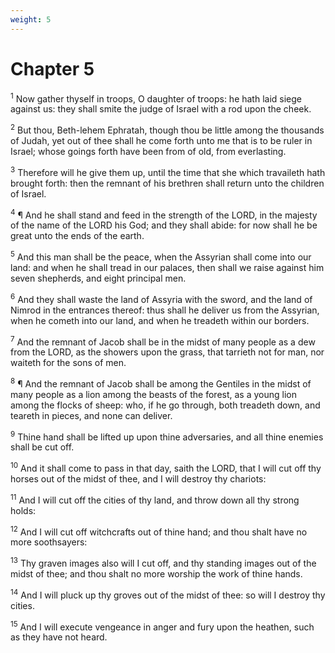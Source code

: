 ```yaml
---
weight: 5
---
```


# Chapter 5

<sup>1</sup> Now gather thyself in troops, O daughter of troops: he hath laid siege against us: they shall smite the judge of Israel with a rod upon the cheek. 

<sup>2</sup> But thou, Beth-lehem Ephratah, though thou be little among the thousands of Judah, yet out of thee shall he come forth unto me that is to be ruler in Israel; whose goings forth have been from of old, from everlasting. 

<sup>3</sup> Therefore will he give them up, until the time that she which travaileth hath brought forth: then the remnant of his brethren shall return unto the children of Israel. 

<sup>4</sup> ¶ And he shall stand and feed in the strength of the LORD, in the majesty of the name of the LORD his God; and they shall abide: for now shall he be great unto the ends of the earth. 

<sup>5</sup> And this man shall be the peace, when the Assyrian shall come into our land: and when he shall tread in our palaces, then shall we raise against him seven shepherds, and eight principal men. 

<sup>6</sup> And they shall waste the land of Assyria with the sword, and the land of Nimrod in the entrances thereof: thus shall he deliver us from the Assyrian, when he cometh into our land, and when he treadeth within our borders. 

<sup>7</sup> And the remnant of Jacob shall be in the midst of many people as a dew from the LORD, as the showers upon the grass, that tarrieth not for man, nor waiteth for the sons of men. 

<sup>8</sup> ¶ And the remnant of Jacob shall be among the Gentiles in the midst of many people as a lion among the beasts of the forest, as a young lion among the flocks of sheep: who, if he go through, both treadeth down, and teareth in pieces, and none can deliver. 

<sup>9</sup> Thine hand shall be lifted up upon thine adversaries, and all thine enemies shall be cut off. 

<sup>10</sup> And it shall come to pass in that day, saith the LORD, that I will cut off thy horses out of the midst of thee, and I will destroy thy chariots: 

<sup>11</sup> And I will cut off the cities of thy land, and throw down all thy strong holds: 

<sup>12</sup> And I will cut off witchcrafts out of thine hand; and thou shalt have no more soothsayers: 

<sup>13</sup> Thy graven images also will I cut off, and thy standing images out of the midst of thee; and thou shalt no more worship the work of thine hands. 

<sup>14</sup> And I will pluck up thy groves out of the midst of thee: so will I destroy thy cities. 

<sup>15</sup> And I will execute vengeance in anger and fury upon the heathen, such as they have not heard. 


